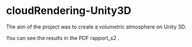 # cloudRendering-Unity3D

The aim of the project was to create a volumetric atmosphere on Unity 3D.

You can see the results in the PDF rapport_s2 .
